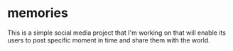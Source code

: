 # memories
This is a simple social media project that I'm working on that will enable its users to post specific moment in time and share them with the world.
